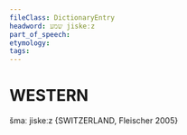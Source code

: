 ```yaml
---
fileClass: DictionaryEntry
headword: שמע jiskeːz
part_of_speech: 
etymology: 
tags: 
---
```


WESTERN
========

šmaː jiskeːz {SWITZERLAND, Fleischer 2005}